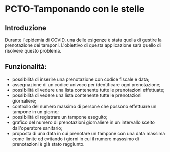 # PCTO-Tamponando con le stelle

## Introduzione
Durante l'epidemia di COVID, una delle esigenze è stata quella di gestire la prenotazione dei tamponi.
L'obiettivo di questa applicazione sarà quello di risolvere questo problema.

## Funzionalità:
- possibilità di inserire una prenotazione con codice fiscale e data;
- assegnazione di un codice univoco per identificare ogni prenotazione;
- possibilità di vedere una lista contenente tutte le prenotazioni effettuate;
- possibilità di vedere una lista contenente tutte le prenotazioni giornaliere;
- controllo del numero massimo di persone che possono effettuare un tampone in un giorno;
- possibilità di registrare un tampone eseguito;
- grafico del numero di prenotazioni giornaliere in un intervallo scelto dall'operatore sanitario;
- proposta di una data in cui prenotare un tampone con una data massima come limite ed evitando i giorni in cui il numero masssimo di prenotazioni è già stato raggiunto.

